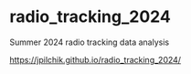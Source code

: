 # radio_tracking_2024

Summer 2024 radio tracking data analysis

https://jpilchik.github.io/radio_tracking_2024/
